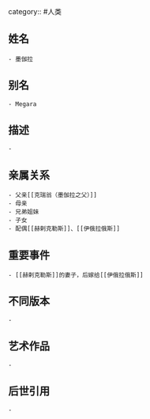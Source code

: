 category:: #人类
## 姓名
	- 墨伽拉
## 别名
	- Megara
## 描述
	-
## 亲属关系
	- 父亲[[克瑞翁（墨伽拉之父）]]
	- 母亲
	- 兄弟姐妹
	- 子女
	- 配偶[[赫剌克勒斯]]、[[伊俄拉俄斯]]
## 重要事件
	- [[赫剌克勒斯]]的妻子，后嫁给[[伊俄拉俄斯]]
## 不同版本
	-
## 艺术作品
	-
## 后世引用
	-
